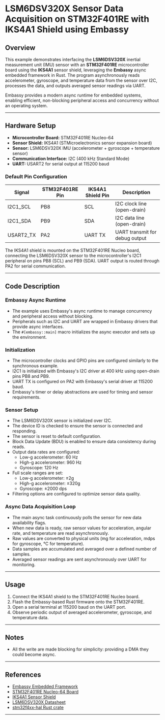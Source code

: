 # LSM6DSV320X Sensor Data Acquisition on STM32F401RE with IKS4A1 Shield using Embassy

## Overview

This example demonstrates interfacing the **LSM6DSV320X** inertial measurement unit (IMU) sensor with an **STM32F401RE** microcontroller board using the **IKS4A1** sensor shield, leveraging the **Embassy** async embedded framework in Rust. The program asynchronously reads accelerometer, gyroscope, and temperature data from the sensor over I2C, processes the data, and outputs averaged sensor readings via UART.

Embassy provides a modern async runtime for embedded systems, enabling efficient, non-blocking peripheral access and concurrency without an operating system.

---

## Hardware Setup

- **Microcontroller Board:** STM32F401RE Nucleo-64
- **Sensor Shield:** IKS4A1 (STMicroelectronics sensor expansion board)
- **Sensor:** LSM6DSV320X IMU (accelerometer + gyroscope + temperature sensor)
- **Communication Interface:** I2C (400 kHz Standard Mode)
- **UART:** USART2 for serial output at 115200 baud

### Default Pin Configuration

| Signal       | STM32F401RE Pin | IKS4A1 Shield Pin | Description                  |
|--------------|-----------------|-------------------|------------------------------|
| I2C1_SCL     | PB8             | SCL               | I2C clock line (open-drain)  |
| I2C1_SDA     | PB9             | SDA               | I2C data line (open-drain)   |
| USART2_TX    | PA2             | UART TX           | UART transmit for debug output|

The IKS4A1 shield is mounted on the STM32F401RE Nucleo board, connecting the LSM6DSV320X sensor to the microcontroller's I2C1 peripheral on pins PB8 (SCL) and PB9 (SDA). UART output is routed through PA2 for serial communication.

---

## Code Description

### Embassy Async Runtime

- The example uses Embassy's async runtime to manage concurrency and peripheral access without blocking.
- Peripherals such as I2C and UART are wrapped in Embassy drivers that provide async interfaces.
- The `#[embassy::main]` macro initializes the async executor and sets up the environment.

### Initialization

- The microcontroller clocks and GPIO pins are configured similarly to the synchronous example.
- I2C1 is initialized with Embassy's I2C driver at 400 kHz using open-drain pins PB8 and PB9.
- UART TX is configured on PA2 with Embassy's serial driver at 115200 baud.
- Embassy's timer or delay abstractions are used for timing and sensor requirements.

### Sensor Setup

- The LSM6DSV320X sensor is initialized over I2C.
- The device ID is checked to ensure the sensor is connected and responding.
- The sensor is reset to default configuration.
- Block Data Update (BDU) is enabled to ensure data consistency during reads.
- Output data rates are configured:
  - Low-g accelerometer: 60 Hz
  - High-g accelerometer: 960 Hz
  - Gyroscope: 120 Hz
- Full scale ranges are set:
  - Low-g accelerometer: ±2g
  - High-g accelerometer: ±320g
  - Gyroscope: ±2000 dps
- Filtering options are configured to optimize sensor data quality.

### Async Data Acquisition Loop

- The main async task continuously polls the sensor for new data availability flags.
- When new data is ready, raw sensor values for acceleration, angular rate, and temperature are read asynchronously.
- Raw values are converted to physical units (mg for acceleration, mdps for gyroscope, °C for temperature).
- Data samples are accumulated and averaged over a defined number of samples.
- Averaged sensor readings are sent asynchronously over UART for monitoring.

---

## Usage

1. Connect the IKS4A1 shield to the STM32F401RE Nucleo board.
2. Flash the Embassy-based Rust firmware onto the STM32F401RE.
3. Open a serial terminal at 115200 baud on the UART port.
4. Observe periodic output of averaged accelerometer, gyroscope, and temperature data.

---

## Notes

- All the write are made blocking for simplicity: providing a DMA they could become async.

---

## References

- [Embassy Embedded Framework](https://embassy.dev/)
- [STM32F401RE Nucleo-64 Board](https://www.st.com/en/evaluation-tools/nucleo-f401re.html)
- [IKS4A1 Sensor Shield](https://www.st.com/en/ecosystems/x-nucleo-iks4a1.html)
- [LSM6DSV320X Datasheet](https://www.st.com/resource/en/datasheet/lsm6dsv320x.pdf)
- [stm32f4xx-hal Rust crate](https://docs.rs/stm32f4xx-hal)

---
